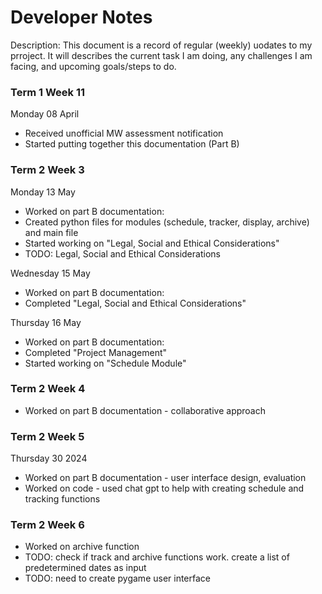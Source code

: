 # Developer Notes

Description: This document is a record of regular (weekly) uodates to my prroject. It will describes the current task I am doing, any challenges I am facing, and upcoming goals/steps to do.

### Term 1 Week 11
Monday 08 April
- Received unofficial MW assessment notification
- Started putting together this documentation (Part B)

### Term 2 Week 3
Monday 13 May
- Worked on part B documentation:
- Created python files for modules (schedule, tracker, display, archive) and main file
- Started working on "Legal, Social and Ethical Considerations"
- TODO: Legal, Social and Ethical Considerations

Wednesday 15 May
- Worked on part B documentation:
- Completed "Legal, Social and Ethical Considerations"

Thursday 16 May
- Worked on part B documentation:
- Completed "Project Management"
- Started working on "Schedule Module"

### Term 2 Week 4
- Worked on part B documentation - collaborative approach

### Term 2 Week 5
Thursday 30 2024
- Worked on part B documentation - user interface design, evaluation
- Worked on code - used chat gpt to help with creating schedule and tracking functions
   
### Term 2 Week 6
- Worked on archive function
- TODO: check if track and archive functions work. create a list of predetermined dates as input
- TODO: need to create pygame user interface